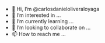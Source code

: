 - 👋 Hi, I’m @carlosdanieloliveraloyaga
- 👀 I’m interested in ...
- 🌱 I’m currently learning ...
- 💞️ I’m looking to collaborate on ...
- 📫 How to reach me ...

<!---
carlosdanieloliveraloyaga/carlosdanieloliveraloyaga is a ✨ special ✨ repository because its `README.md` (this file) appears on your GitHub profile.
You can click the Preview link to take a look at your changes.
--->
